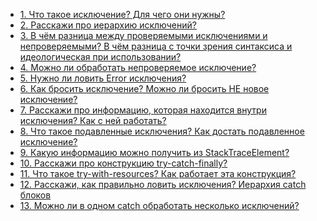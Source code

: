 - [1. Что такое исключение? Для чего они нужны? ]()
- [2. Расскажи про иерархию исключений?]()
- [3. В чём разница между проверяемыми исключениями и непроверяемыми? В чём разница с точки зрения синтаксиса и идеологическая при использовании?]()
- [4. Можно ли обработать непроверяемое исключение?]()
- [5. Нужно ли ловить Error исключения?]()
- [6. Как бросить исключение? Можно ли бросить НЕ новое исключение? ]()
- [7. Расскажи про информацию, которая находится внутри исключения? Как с ней работать?]()
- [8. Что такое подавленные исключения? Как достать подавленное исключение?]()
- [9. Какую информацию можно получить из StackTraceElement?]()
- [10. Расскажи про конструкцию try-catch-finally?]()
- [11. Что такое try-with-resources? Как работает эта конструкция?]()
- [12. Расскажи, как правильно ловить исключения? Иерархия catch блоков]()
- [13. Можно ли в одном catch обработать несколько исключений?]()
